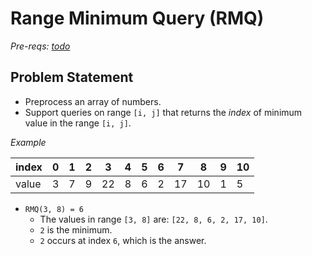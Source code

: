 # Range Minimum Query (RMQ)

_Pre-reqs: [todo](#)_

## Problem Statement

- Preprocess an array of numbers.
- Support queries on range `[i, j]` that returns the _index_ of minimum value in the range `[i, j]`.

*Example*

| index |  0 |  1 |  2 |  3 |  4 |  5 |  6 |  7 | 8  |  9 | 10 |
| ----- | -- | -- | -- | -- | -- | -- | -- | -- | -- | -- | -- |
| value |  3 |  7 |  9 | 22 |  8 |  6 |  2 | 17 | 10 |  1 |  5 |

- `RMQ(3, 8) = 6`
  - The values in range `[3, 8]` are: `[22, 8, 6, 2, 17, 10]`.
  - `2` is the minimum.
  - `2` occurs at index `6`, which is the answer.
